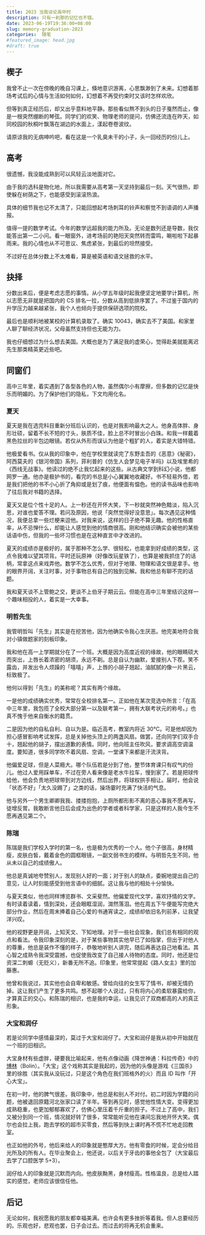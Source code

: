 ```yaml
---
title: 2023 当我谈论高中时
description: 只有一刹那的记忆也不错。
date: 2023-06-19T19:36:00+08:00
slug: memory-graduation-2023
categories:  随笔
#featured_image: head.jpg
#draft: true
---
```

## 楔子

我曾不止一次在傍晚的晚自习课上，倏地意识游离，心思飘渺到了未来。幻想着那场考试后的心情与生活如何如何，幻想着不再受约束时又该时怎样欢欣。

但等到真正经历后，却又出乎意料地平静。那些看似熬不到头的日子戛然而止，像是一根突然绷断的琴弦。同学们的欢笑、物理老师的提问，仿佛还流连在昨天，如同校园的秋桐叶飘落在湖边的水面上，漾起卷卷波纹。

请原谅我的无病呻吟吧，看在这是一个乳臭未干的小子，头一回经历的份儿上。

## 高考

很遗憾，我没能成熟到可以风轻云淡地面对它。

由于我的选科是物化地，所以我需要从高考第一天坚持到最后一刻。天气很热，即使躲在树荫之下，也能感受到滚滚热浪。

具体的细节我也记不太清了，只能回想起考场刺耳的铃声和察觉不到语调的人声播报。

值得一提的数学考试。今年的数学远超我的能力所及。无论是数列还是导数，我仅能答出第一二小问。看一眼窗外，进考场前的艳阳天突然转而雷鸣，唰啦啦下起暴雨来。我的心情也从不可思议、焦虑紧张，到最后的坦然接受。

不过好在总体分数上不太难看，算是被英语和语文拯救的水平。

## 抉择

分数出来后，便是考虑志愿的事情。从小学五年级时起我便坚定地要学计算机，所以志愿无非就是把国内的 CS 排名一拉，分数从高到低排序罢了。不过鉴于国内的升学压力越来越紧张，我个人也倾向于提供保研选项的院校。

最后也是顺利地被某校的计算机录取了。确实 10043，确实去不了美国。和家里人聊了聊经济状况，父母虽然支持但也无能为力。

我也仔细想过为什么想去美国。大概也是为了满足我的虚荣心，觉得赴美就能离迟先生那类精英更近些吧。

## 同窗们

高中三年里，着实遇到了各型各色的人物，虽然偶尔小有摩擦，但多数的记忆是快乐而明媚的。为了保护他们的隐私，下文均用化名。

### 夏天

夏天是我在选完科目重新分班后认识的，也是对我影响最大之人。他身高体胖、身形壮硕，留着不长不短的寸头，肤质不佳，脸上总不时冒出小白珠。和我一样戴着黑色拉丝的半包边眼镜。若仅从外形而误认为他是个粗犷的人，着实是大错特错。

他极爱看书。仅从我的印象中，他在学校里就读完了东野圭吾的《恶意》《秘密》，阿西莫夫的《银河帝国》系列，菲利普的《仿生人会梦见电子羊吗》以及埃里希的《西线无战事》。他读过的绝不止我忆起来的这些。从古典文学到科幻小说，他都网罗一通。他亦是极护书的，看完的书总是小心翼翼地收藏好。书不轻易外借，若是我们把他的书不小心折了角抑或是划了痕，他便面有愠色。他的读书品味也影响了往后我对书籍的选择。

夏天又是位个性十足的人。上一秒还在开怀大笑，下一秒就突然神色黯淡，陷入沉思，对谁也爱答不理。若问及原因，他说「突然觉得好没意思」。每次遇见这种情况，我便总拿一些烂梗来逗他。对我来说，这样的日子绝不算无趣。他的性格直率，从不忌惮什么，却能让人感觉到他的情商很高。刚和他结识确实会被他的某些话语中伤，但我的一些坏习惯也是在这种直言中才改进的。

夏天的成绩亦是极好的，属于那种不怎么学、很轻松，也能拿到好成绩的类型，这点令我难以望其项背。平时还玩原神（好像改玩星铁了），也算是被我抓住了的话柄，常拿这点来戏弄他。数学不怎么优秀，但对于地理、物理和语文很是拿手。他的眼界开阔，关注时事，对于事物总有自己的独到见解。我和他总有聊不完的话题。

我和夏天谈不上管鲍之交，更谈不上伯牙子期云云。但能在高中三年里结识这样一个趣味相投的人，着实是一大幸事。

### 明哲先生

我管明哲叫「先生」其实是在挖苦他，因为他确实令我心生厌恶。他完美地符合我对小镇做题家的刻板印象。

我和他在高一上学期就分在了一个班。大概是因为高度近视的缘故，他的眼睛硕大而突出，上唇长着浓密的胡须，永远不剃。总是自认为幽默，爱接别人下茬。笑不露齿，并发出令人烦躁的「嘻嘻」声，上唇的小胡子翘起，油腻腻的像一片黑云，标致极了。

他何以得到「先生」的美称呢？其实有两个缘故。

一是他的成绩确实优秀，常常在全校排名第一。正如他在某次竞选中所言：「在高中三年里，我包揽了全校大部分第一以及联考第一，拥有大联考状元的称号。」也真不愧于他来自衡水的籍贯。

二是因为他的自私自利、自以为是。临近高考，教室内将近 30°C。可是他却因为担心感冒影响考试发挥，总是关掉他头顶上的两盏风扇。做罢，还向同学们双手合十，翘起他的胡子，摆出道歉的表情。同时，他向班主任吹风，要求调高空调温度。要知道，很多同学吹不着风扇、空调，一堂课下来都是汗流浃背。

他偏爱足球，但是人菜瘾大。哪个队伍若是分到了他，整节体育课只有叹气的份儿。他过人爱用踩单车，不过在旁人看来像是老水牛拉车，慢到家了。若是把球传给他，他会负责地把球带到对方边线，然后出界，将球权拱手相让。届时，他会说「状态不好」「太久没踢了」之类的话，操场霎时充满了快活的气息。

他与另外一个男生卿卿我我、搂搂抱抱，上厕所都形影不离的恶心事我不愿再写，徒增反胃。我敢断言他日后会成为出色的学者或者科学家，只是这样的人我今生不愿再遇见第二个。

### 陈瑞

陈瑞是我们学校入学时的第一名，也是极为优秀的一个人。他个子很高，身材精瘦，皮肤白皙，戴着金色的圆框眼镜，一副文弱书生的模样。与明哲先生不同，他从未以自己的成绩傲人。

他总是真诚地夸赞别人，发现别人好的一面；对于别人的缺点，委婉地提出自己的意见，让人时刻能感受到他言语中的细腻。这让我与他的相处十分愉快。

与夏天类似，他也同样博览群书、文采斐然。他偏爱现代文学，喜欢抒情的文字。有时读着读着，情到深处，还会眼眶湿润，潸然落泪。他在周五下午便能写完绝大部分作业，然后在周末捧着自己心爱的书通宵读之，成绩却依旧名列前茅，让我望洋兴叹。

他的视野更是开阔，上知天文、下知地理。对于一些社会现象，我们总有相同的观点和看法。令我印象深刻的是，对于某些事物其实他早已了如指掌，但出于对他人的尊重，他总是装作不懂的样子，恭敬地听别人讲完，随后再表达自己地看法。其心智之成熟令我深受震撼，也促使我改变了自己接人待物的态度。同时，他还是位资深二刺螈（无贬义），新番无所不追。印象里，他常常提起《路人女主》里的加藤惠。

他曾和我说过，其实他也会自卑和敏感。曾给向往的女生写了情书，却被无情扔掉。这让我们产生了更多共鸣。想不起哪个人说过，只有将内心的柔软暴露给你，才算真正的交心。和陈瑞的相识，也是我的幸运，让我见识了双商都高的人的真正形象。

### 大宝和润仔

若是论同学中感情最深的，莫过于大宝和润仔了。大宝和润仔是我从初中开始就在一个班的旧相识。

大宝身材有些虚胖，硬要我比喻起来，他有点像动画《降世神通：科拉传奇》中的 [博林](https://www.gamersky.com/handbook/201410/479923_3.shtml)（Bolin）。「大宝」这个戏称其实是我起的，因为他的头像是游戏《三国杀》里的徐胜（其实我从没玩过，只是这个角色在我们班格外的火）而且 ID 叫作「开心大宝」。

在初一时，他的脾气很差。我印象中，他总是和别人不对付。初二时因为学籍的问题，他被退回原籍河北张家口读了半年。等到再见时，感觉他性情大变。变得更加成熟稳重，也更加郁郁寡欢了，仿佛心里压着千斤重的担子。不过上了高中，我们又被分到同一个班，情况就好转了很多，常常能听见他在课间忘我地开怀大笑。偶尔也会拉上我，跑去学校的超市买零食，然后等到快上课时再不慌不忙地走回教室。

也正如他的外号，他后来给人的印象就是憨厚大方。他有零食的时候，定会分给目光所及的所有人。在毕业聚会上，他还说，以后关于牙齿的事他全包了（大宝最后去学了口腔医学 5+3）。

润仔给人的印象就是沉默而内向。他皮肤黝黑，身材瘦高。性格温良，总是给人踏实的感觉，老师应该很信任他。

## 后记

无论如何，我祝愿我的朋友都幸福美满。也许会有更多挫折等着我。但人总要经历的。乐观也好，悲观也罢，日子会过去。而过去的将再无机会重来。